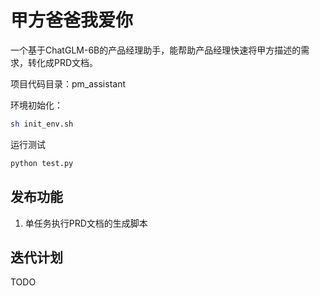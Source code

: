 # 甲方爸爸我爱你

一个基于ChatGLM-6B的产品经理助手，能帮助产品经理快速将甲方描述的需求，转化成PRD文档。

项目代码目录：pm_assistant

环境初始化：

```bash
sh init_env.sh
```

运行测试

``` bash
python test.py
```

## 发布功能

1. 单任务执行PRD文档的生成脚本

## 迭代计划

TODO

